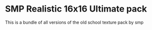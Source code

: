 # SMP Realistic 16x16 Ultimate pack
This is a bundle of all versions of the old school texture pack by smp
